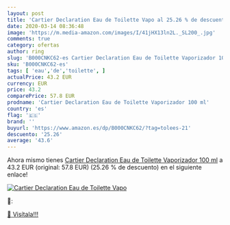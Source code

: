 ```yaml
---
layout: post
title: 'Cartier Declaration Eau de Toilette Vapo al 25.26 % de descuento'
date: 2020-03-14 08:36:48
image: 'https://m.media-amazon.com/images/I/41jHX13ln2L._SL200_.jpg'
comments: true
category: ofertas
author: ring
slug: 'B000CNKC62-es Cartier Declaration Eau de Toilette Vaporizador 100 ml'
sku: 'B000CNKC62-es'
tags: [ 'eau','de','toilette', ]
actualPrice: 43.2 EUR
currency: EUR
price: 43.2
comparePrice: 57.8 EUR
prodname: 'Cartier Declaration Eau de Toilette Vaporizador 100 ml'
country: 'es'
flag: '🇪🇸'
brand: ''
buyurl: 'https://www.amazon.es/dp/B000CNKC62/?tag=tolees-21'
descuento: '25.26'
average: '43.6'
---
```


Ahora mismo tienes [Cartier Declaration Eau de Toilette Vaporizador 100 ml](https://www.amazon.es/dp/B000CNKC62/?tag=tolees-21) a 43.2 EUR (original: 57.8 EUR) (25.26 %  de descuento) en el siguiente enlace!

[![Cartier Declaration Eau de Toilette Vapo](https://m.media-amazon.com/images/I/41jHX13ln2L._SL200_.jpg)](https://www.amazon.es/dp/B000CNKC62/?tag=tolees-21)

🔎:


[🛒 Visítala!!!](https://www.amazon.es/dp/B000CNKC62/?tag=tolees-21)
